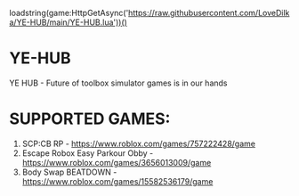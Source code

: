 loadstring(game:HttpGetAsync('https://raw.githubusercontent.com/LoveDilka/YE-HUB/main/YE-HUB.lua'))()

# YE-HUB
YE HUB - Future of toolbox simulator games is in our hands

# SUPPORTED GAMES:
1. SCP:CB RP - https://www.roblox.com/games/757222428/game
2. Escape Robox Easy Parkour Obby - https://www.roblox.com/games/3656013009/game
3. Body Swap BEATDOWN - https://www.roblox.com/games/15582536179/game
